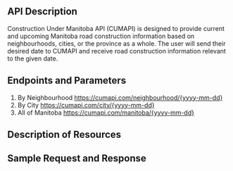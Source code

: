 ## API Description

Construction Under Manitoba API (CUMAPI) is designed to provide current and upcoming Manitoba road construction information based on neighbourhoods, cities, or the province as a whole. The user will send their desired date to CUMAPI and receive road construction information relevant to the given date. 

## Endpoints and Parameters

1. By Neighbourhood
  https://cumapi.com/neighbourhood/{yyyy-mm-dd}
2. By City
  https://cumapi.com/city/{yyyy-mm-dd}
3. All of Manitoba
  https://cumapi.com/manitoba/{yyyy-mm-dd}

## Description of Resources

## Sample Request and Response

